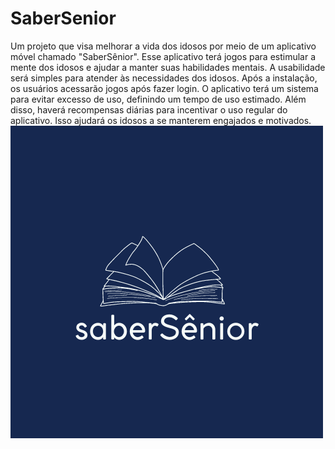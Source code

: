 # SaberSenior

 Um projeto que visa melhorar a vida dos idosos por meio de um aplicativo móvel chamado "SaberSênior". Esse aplicativo terá jogos para estimular a mente dos idosos e ajudar a manter suas habilidades mentais. A usabilidade será simples para atender às necessidades dos idosos. Após a instalação, os usuários acessarão jogos após fazer login. O aplicativo terá um sistema para evitar excesso de uso, definindo um tempo de uso estimado. Além disso, haverá recompensas diárias para incentivar o uso regular do aplicativo. Isso ajudará os idosos a se manterem engajados e motivados.
 <br>
 <img src="SaberSenior.png">
 </br>

